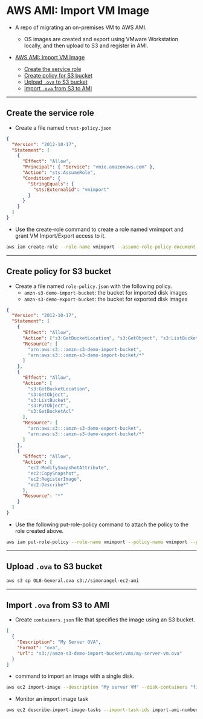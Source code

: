 # AWS AMI: Import VM Image

- A repo of migrating an on-premises VM to AWS AMI.

  - OS images are created and export using VMware Workstation locally, and then upload to S3 and register in AMI.

- [AWS AMI: Import VM Image](#aws-ami-import-vm-image)
  - [Create the service role](#create-the-service-role)
  - [Create policy for S3 bucket](#create-policy-for-s3-bucket)
  - [Upload `.ova` to S3 bucket](#upload-ova-to-s3-bucket)
  - [Import `.ova` from S3 to AMI](#import-ova-from-s3-to-ami)

---

## Create the service role

- Create a file named `trust-policy.json`

```json
{
  "Version": "2012-10-17",
  "Statement": [
    {
      "Effect": "Allow",
      "Principal": { "Service": "vmie.amazonaws.com" },
      "Action": "sts:AssumeRole",
      "Condition": {
        "StringEquals": {
          "sts:Externalid": "vmimport"
        }
      }
    }
  ]
}
```

- Use the create-role command to create a role named vmimport and grant VM Import/Export access to it.

```sh
aws iam create-role --role-name vmimport --assume-role-policy-document "file://path\to\trust-policy.json"
```

---

## Create policy for S3 bucket

- Create a file named `role-policy.json` with the following policy.
  - `amzn-s3-demo-import-bucket`: the bucket for imported disk images
  - `amzn-s3-demo-export-bucket`: the bucket for exported disk images

```json
{
  "Version": "2012-10-17",
  "Statement": [
    {
      "Effect": "Allow",
      "Action": ["s3:GetBucketLocation", "s3:GetObject", "s3:ListBucket"],
      "Resource": [
        "arn:aws:s3:::amzn-s3-demo-import-bucket",
        "arn:aws:s3:::amzn-s3-demo-import-bucket/*"
      ]
    },
    {
      "Effect": "Allow",
      "Action": [
        "s3:GetBucketLocation",
        "s3:GetObject",
        "s3:ListBucket",
        "s3:PutObject",
        "s3:GetBucketAcl"
      ],
      "Resource": [
        "arn:aws:s3:::amzn-s3-demo-export-bucket",
        "arn:aws:s3:::amzn-s3-demo-export-bucket/*"
      ]
    },
    {
      "Effect": "Allow",
      "Action": [
        "ec2:ModifySnapshotAttribute",
        "ec2:CopySnapshot",
        "ec2:RegisterImage",
        "ec2:Describe*"
      ],
      "Resource": "*"
    }
  ]
}
```

- Use the following put-role-policy command to attach the policy to the role created above.

```sh
aws iam put-role-policy --role-name vmimport --policy-name vmimport --policy-document "file://path\to\role-policy.json"
```

---

## Upload `.ova` to S3 bucket

```sh
aws s3 cp OL8-General.ova s3://simonangel-ec2-ami
```

---

## Import `.ova` from S3 to AMI

- Create `containers.json` file that specifies the image using an S3 bucket.

```json
[
  {
    "Description": "My Server OVA",
    "Format": "ova",
    "Url": "s3://amzn-s3-demo-import-bucket/vms/my-server-vm.ova"
  }
]
```

- command to import an image with a single disk.

```sh
aws ec2 import-image --description "My server VM" --disk-containers "file://path\to\containers.json"
```

- Monitor an import image task

```sh
aws ec2 describe-import-image-tasks --import-task-ids import-ami-number
```
